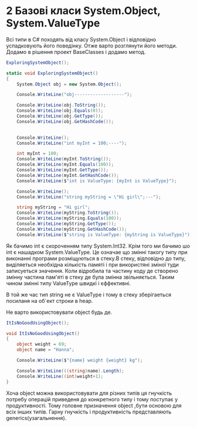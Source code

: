 # 2 Базові класи System.Object, System.ValueType

Всі типи в С# походять від класу System.Object і відповідно успадковують його поведінку.
Отже варто розглянути його методи. Додамо в рішення проект BaseClasses і додамо метод.  

```cs
ExploringSystemObject();

static void ExploringSystemObject()
{
    System.Object obj = new System.Object();

    Console.WriteLine("obj-------------------");

    Console.WriteLine(obj.ToString());      
    Console.WriteLine(obj.Equals(0));       
    Console.WriteLine(obj.GetType());       
    Console.WriteLine(obj.GetHashCode());
 

    Console.WriteLine();
    Console.WriteLine("int myInt = 100;----"); 

    int myInt = 100;
    Console.WriteLine(myInt.ToString());
    Console.WriteLine(myInt.Equals(100));
    Console.WriteLine(myInt.GetType());
    Console.WriteLine(myInt.GetHashCode());
    Console.WriteLine($"int is ValueType: {myInt is ValueType}");

    Console.WriteLine();
    Console.WriteLine("string myString = \"Hi girl\";---");

    string myString = "Hi girl";
    Console.WriteLine(myString.ToString());
    Console.WriteLine(myString.Equals(100));
    Console.WriteLine(myString.GetType());
    Console.WriteLine(myString.GetHashCode());
    Console.WriteLine($"string is ValueType: {myString is ValueType}");
```

Як бачимо int є скороченням типу System.Int32. Крім того ми бачимо шо int є нашадком System.ValueType. Це означае що змінні такогу типу при виконанні програми розміщуються в стеку.В стеку, відповідно до типу, виділяеться необхідна кількість памяті і при використяні зміної туди записуеться значення.  Коли відробила та частину коду де створено змінну частина пам'яті в стеку де була змінна звільняється.
Таким чином змінні типу ValueType швидкі і єффективні.

В той же час тип string не є ValueType і тому в стеку зберігаеться посиланя на об`ект строки в heap.

Не варто використовувати object будь де.
```cs
ItIsNoGoodUsingObject();

void ItIsNoGoodUsingObject()
{
    object weight = 69;
    object name = "Hanna";

    Console.WriteLine($"{name} weight {weight} kg");

    Console.WriteLine(((string)name).Length);
    Console.WriteLine((int)weight+1);
}
```
Хоча object можна використовувати для різних типів ця гнучкість потребу операцій приведеня до конкретного типу і тому поступає у продуктивності. Тому головне призначення object ,бути основою для всіх інших типів. Гарну гнучкість і продуктивність представляють generics(узагальнення).








